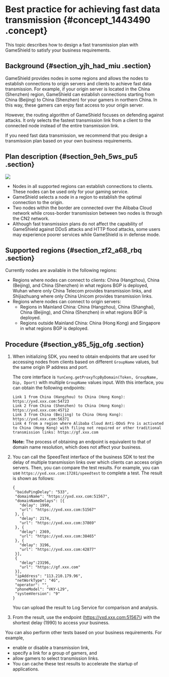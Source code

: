 # Best practice for achieving fast data transmission {#concept_1443490 .concept}

This topic describes how to design a fast transmission plan with GameShield to satisfy your business requirements.

## Background {#section_yjh_had_miu .section}

GameShield provides nodes in some regions and allows the nodes to establish connections to origin servers and clients to achieve fast data transmission. For example, if your origin server is located in the China \(Shenzhen\) region, GameShield can establish connections starting from China \(Beijing\) to China \(Shenzhen\) for your gamers in northern China. In this way, these gamers can enjoy fast access to your origin server.

However, the routing algorithm of GameShield focuses on defending against attacks. It only selects the fastest transmission link from a client to the connected node instead of the entire transmission link.

If you need fast data transmission, we recommend that you design a transmission plan based on your own business requirements.

## Plan description {#section_9eh_5ws_pu5 .section}

![](http://static-aliyun-doc.oss-cn-hangzhou.aliyuncs.com/assets/img/1148281/156652541653861_en-US.png)

-   Nodes in all supported regions can establish connections to clients. These nodes can be used only for your gaming service.
-   GameShield selects a node in a region to establish the optimal connection to the origin.
-   Two nodes within the border are connected over the Alibaba Cloud network while cross-border transmission between two nodes is through the CN2 network.
-   Although fast transmission plans do not affect the capability of GameShield against DDoS attacks and HTTP flood attacks, some users may experience poorer services while GameShield is in defense mode.

## Supported regions {#section_zf2_a68_rbq .section}

Currently nodes are available in the following regions:

-   Regions where nodes can connect to clients: China \(Hangzhou\), China \(Beijing\), and China \(Shenzhen\) in what regions BGP is deployed, Wuhan where only China Telecom provides transmission links, and Shijiazhuang where only China Unicom provides transmission links.
-   Regions where nodes can connect to origin servers:
    -   Regions in Mainland China: China \(Hangzhou\), China \(Shanghai\), China \(Beijing\), and China \(Shenzhen\) in what regions BGP is deployed.
    -   Regions outside Mainland China: China \(Hong Kong\) and Singapore in what regions BGP is deployed.

## Procedure {#section_y85_5jg_ofg .section}

1.  When initializing SDK, you need to obtain endpoints that are used for accessing nodes from clients based on different `GroupName` values, but the same origin IP address and port.

    The core interface is `YunCeng.getProxyTcpByDomain(Token, GroupName, Dip, Dport)` with multiple `GroupName` values input. With this interface, you can obtain the following endpoints:

    ``` {#codeblock_h7e_wbe_izx}
    Link 1 from China (Hangzhou) to China (Hong Kong): https://yxd.xxx.com:54723
    Link 2 from China (Shenzhen) to China (Hong Kong): https://yxd.xxx.com:45712
    Link 3 from China (Beijing) to China (Hong Kong): https://yxd.xxx.com:56371
    Link 4 from a region where Alibaba Cloud Anti-DDoS Pro is activated to China (Hong Kong) with filing not required or other traditional transmission links: https://gf.xxx.com
    ```

    **Note:** The process of obtaining an endpoint is equivalent to that of domain name resolution, which does not affect your business.

2.  You can call the SpeedTest interface of the business SDK to test the delay of multiple transmission links over which clients can access origin servers. Then, you can compare the test results. For example, you can use `https://yxd.xxx.com:17281/speedtest` to complete a test. The result is shown as follows:

    ``` {#codeblock_cih_smw_yk1}
    {
     "baiduPingDelay": "533",
     "domainName": "https://yxd.xxx.com:51567",
     "domainNameDelays": [{
       "delay": 1990,
       "url": "https://yxd.xxx.com:51567"
     }, {
       "delay": 2174,
       "url": "https://yxd.xxx.com:37869"
     }, {
       "delay": 2369,
       "url": "https://yxd.xxx.com:38465"
     }, {
       "delay": 3196,
       "url": "https://yxd.xxx.com:42877"
     }],
     {
       "delay":23196,
       "url": "https://gf.xxx.com"
     }],
     "ipAddress": "113.210.179.96",
     "netWorkType": "4G",
     "operator": "",
     "phoneModel": "VKY-L29",
     "systemVersion": "9"
    }
    ```

    You can upload the result to Log Service for comparison and analysis.

3.  From the result, use the endpoint \(https://yxd.xxx.com:51567\) with the shortest delay \(1990\) to access your business.

You can also perform other tests based on your business requirements. For example,

-   enable or disable a transmission link,
-   specify a link for a group of gamers, and
-   allow gamers to select transmission links.
-   You can cache these test results to accelerate the startup of applications.

